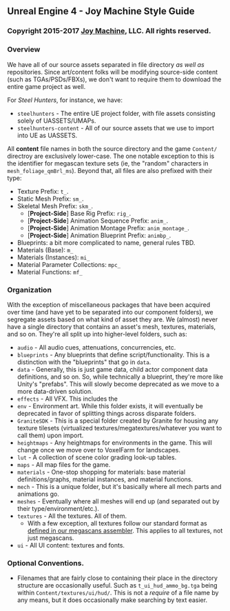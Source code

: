## Unreal Engine 4 - Joy Machine Style Guide
### Copyright 2015-2017 [Joy Machine](https://joy-machine.com), LLC. All rights reserved.

### Overview
We have all of our source assets separated in file directory *as well as* repositories. Since art/content folks will be modifying source-side content (such as TGAs/PSDs/FBXs), we don't want to require them to download the entire game project as well.

For *Steel Hunters*, for instance, we have: 
 - `steelhunters` - The entire UE project folder, with file assets consisting solely of UASSETS/UMAPs.
 - `steelhunters-content` - All of our source assets that we use to import into UE as UASSETS.

All **content** file names in both the source directory and the game `Content/` directroy are exclusively lower-case. The one notable exception to this is the identifier for megascan texture sets (ie, the "random" characters in `mesh_foliage_qmBrl_ms`). Beyond that, all files are also prefixed with their type:
* Texture Prefix: `t_`.
* Static Mesh Prefix: `sm_`.
* Skeletal Mesh Prefix: `skm_`.
   - [**Project-Side**] Base Rig Prefix: `rig_`.
   - [**Project-Side**] Animation Sequence Prefix: `anim_`.
   - [**Project-Side**] Animation Montage Prefix: `anim_montage_`.
   - [**Project-Side**] Animation Blueprint Prefix: `animbp_`.
* Blueprints: a bit more complicated to name, general rules TBD.
* Materials (Base): `m_`
* Materials (Instances): `mi_`
* Material Parameter Collections: `mpc_`
* Material Functions: `mf_`

### Organization
With the exception of miscellaneous packages that have been acquired over time (and have yet to be separated into our component folders), we segregate assets based on what kind of asset they are. We (almost) never have a single directory that contains an asset's mesh, textures, materials, and so on. They're all split up into higher-level folders, such as:
 - `audio` - All audio cues, attenuations, concurrencies, etc.
 - `blueprints` - Any blueprints that define script/functionality. This is a distinction with the "blueprints" that go in `data`.
 - `data` - Generally, this is just game data, child actor component data definitions, and so on. So, while technically a blueprint, they're more like Unity's "prefabs". This will slowly become deprecated as we move to a more data-driven solution.
 - `effects` - All VFX. This includes the 
 - `env` - Environment art. While this folder exists, it will eventually be deprecated in favor of splitting things across disparate folders.
 - `GraniteSDK` - This is a special folder created by Granite for housing any texture tilesets (virtualized textures/megatextures/whatever you want to call them) upon import.
 - `heightmaps` - Any heightmaps for environments in the game. This will change once we move over to VoxelFarm for landscapes.
 - `lut` - A collection of scene color grading look-up tables.
 - `maps` - All map files for the game.
 - `materials` - One-stop shopping for materials: base material definitions/graphs, material instances, and material functions.
 - `mech` - This is a unique folder, but it's basically where all mech parts and animations go.
 - `meshes` - Eventually where all meshes will end up (and separated out by their type/environment/etc.).
 - `textures` - All the textures. All of them.
   - With a few exception, all textures follow our standard format as [defined in our megascans assembler](https://github.com/joymachinegames/joymachine-public/tree/master/tools/megascan-assembler). This applies to all textures, not just megascans.
 - `ui` - All UI content: textures and fonts. 

### Optional Conventions.
- Filenames that are fairly close to containing their place in the directory structure are occasionally useful. Such as `t_ui_hud_ammo_bg.tga` being within `Content/textures/ui/hud/`. This is not a *require* of a file name by any means, but it does occasionally make searching by text easier.

